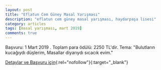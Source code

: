 ```yaml
---
layout: post
title: "Eflatun Cem Güney Masal Yarışması"
description: "eflatun cem güney masal yarışması, haydarpaşa lisesi"
category: articles
tags: [masal yarışması, mart 2019]
comments: true
---
```


Başvuru: 1 Mart 2019 . Toplam para ödülü: 2250 TL'dir.
Tema:  "Bulutların kucağıydı düşlerim,
        Masallar diyarıydı sıcacık evim."

[Detaylar ve Başvuru için](https://www.guncel-egitim.org/eflatun-cem-guney-masal-yarismasi/?utm_source=edebiyatyarismalari.com&utm_medium=affiliate){:rel="nofollow"}{:target="_blank"}